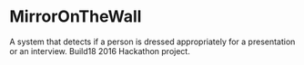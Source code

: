 # MirrorOnTheWall
A system that detects if a person is dressed appropriately for a presentation or an interview. Build18 2016 Hackathon project.
